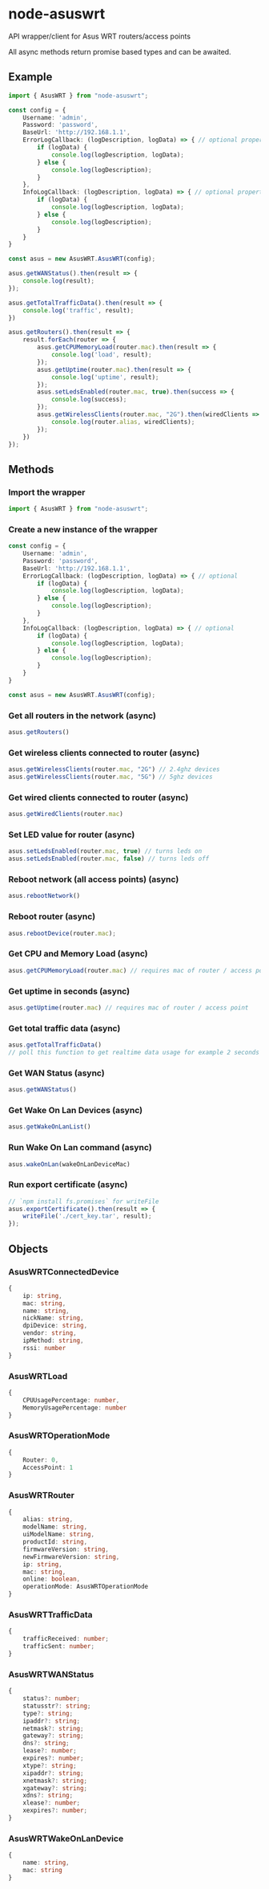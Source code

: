 # node-asuswrt
API wrapper/client for Asus WRT routers/access points

All async methods return promise based types and can be awaited.

## Example
```typescript
import { AsusWRT } from "node-asuswrt";

const config = {
    Username: 'admin',
    Password: 'password',
    BaseUrl: 'http://192.168.1.1',
    ErrorLogCallback: (logDescription, logData) => { // optional property
        if (logData) {
            console.log(logDescription, logData);
        } else {
            console.log(logDescription);
        }
    },
    InfoLogCallback: (logDescription, logData) => { // optional property
        if (logData) {
            console.log(logDescription, logData);
        } else {
            console.log(logDescription);
        }
    }
}

const asus = new AsusWRT.AsusWRT(config);

asus.getWANStatus().then(result => {
    console.log(result);
});

asus.getTotalTrafficData().then(result => {
    console.log('traffic', result);
})

asus.getRouters().then(result => {
    result.forEach(router => {
        asus.getCPUMemoryLoad(router.mac).then(result => {
            console.log('load', result);
        });
        asus.getUptime(router.mac).then(result => {
            console.log('uptime', result);
        });
        asus.setLedsEnabled(router.mac, true).then(success => {
            console.log(success);
        });
        asus.getWirelessClients(router.mac, "2G").then(wiredClients => {
            console.log(router.alias, wiredClients);
        });
    })
});
```

## Methods

### Import the wrapper
```typescript
import { AsusWRT } from "node-asuswrt";
```

### Create a new instance of the wrapper
```typescript
const config = {
    Username: 'admin',
    Password: 'password',
    BaseUrl: 'http://192.168.1.1',
    ErrorLogCallback: (logDescription, logData) => { // optional
        if (logData) {
            console.log(logDescription, logData);
        } else {
            console.log(logDescription);
        }
    },
    InfoLogCallback: (logDescription, logData) => { // optional
        if (logData) {
            console.log(logDescription, logData);
        } else {
            console.log(logDescription);
        }
    }
}

const asus = new AsusWRT.AsusWRT(config);
```

### Get all routers in the network (async)
```typescript
asus.getRouters()
```

### Get wireless clients connected to router (async)
```typescript
asus.getWirelessClients(router.mac, "2G") // 2.4ghz devices
asus.getWirelessClients(router.mac, "5G") // 5ghz devices
```

### Get wired clients connected to router (async)
```typescript
asus.getWiredClients(router.mac)
```

### Set LED value for router (async)
```typescript
asus.setLedsEnabled(router.mac, true) // turns leds on
asus.setLedsEnabled(router.mac, false) // turns leds off
```

### Reboot network (all access points) (async)
```typescript
asus.rebootNetwork()
```

### Reboot router (async)
```typescript
asus.rebootDevice(router.mac);
```

### Get CPU and Memory Load (async)
```typescript
asus.getCPUMemoryLoad(router.mac) // requires mac of router / access point
```

### Get uptime in seconds (async)
```typescript
asus.getUptime(router.mac) // requires mac of router / access point
```

### Get total traffic data (async)
```typescript
asus.getTotalTrafficData()
// poll this function to get realtime data usage for example 2 seconds interval and calculate difference
```

### Get WAN Status (async)
```typescript
asus.getWANStatus()
```

### Get Wake On Lan Devices (async)
```typescript
asus.getWakeOnLanList()
```

### Run Wake On Lan command (async)
```typescript
asus.wakeOnLan(wakeOnLanDeviceMac)
```

### Run export certificate (async)
```typescript
// `npm install fs.promises` for writeFile
asus.exportCertificate().then(result => {
    writeFile('./cert_key.tar', result);
});
```

## Objects
### AsusWRTConnectedDevice
```typescript
{
    ip: string,
    mac: string,
    name: string,
    nickName: string,
    dpiDevice: string,
    vendor: string,
    ipMethod: string,
    rssi: number
}
```

### AsusWRTLoad
```typescript
{
    CPUUsagePercentage: number,
    MemoryUsagePercentage: number
}
```

### AsusWRTOperationMode
```typescript
{
    Router: 0,
    AccessPoint: 1
}
```

### AsusWRTRouter
```typescript
{
    alias: string,
    modelName: string,
    uiModelName: string,
    productId: string,
    firmwareVersion: string,
    newFirmwareVersion: string,
    ip: string,
    mac: string,
    online: boolean,
    operationMode: AsusWRTOperationMode
}
```

### AsusWRTTrafficData
```typescript
{
    trafficReceived: number;
    trafficSent: number;
}
```

### AsusWRTWANStatus
```typescript
{
    status?: number;
    statusstr?: string;
    type?: string;
    ipaddr?: string;
    netmask?: string;
    gateway?: string;
    dns?: string;
    lease?: number;
    expires?: number;
    xtype?: string;
    xipaddr?: string;
    xnetmask?: string;
    xgateway?: string;
    xdns?: string;
    xlease?: number;
    xexpires?: number;
}
```

### AsusWRTWakeOnLanDevice
```typescript
{
    name: string,
    mac: string
}
```
